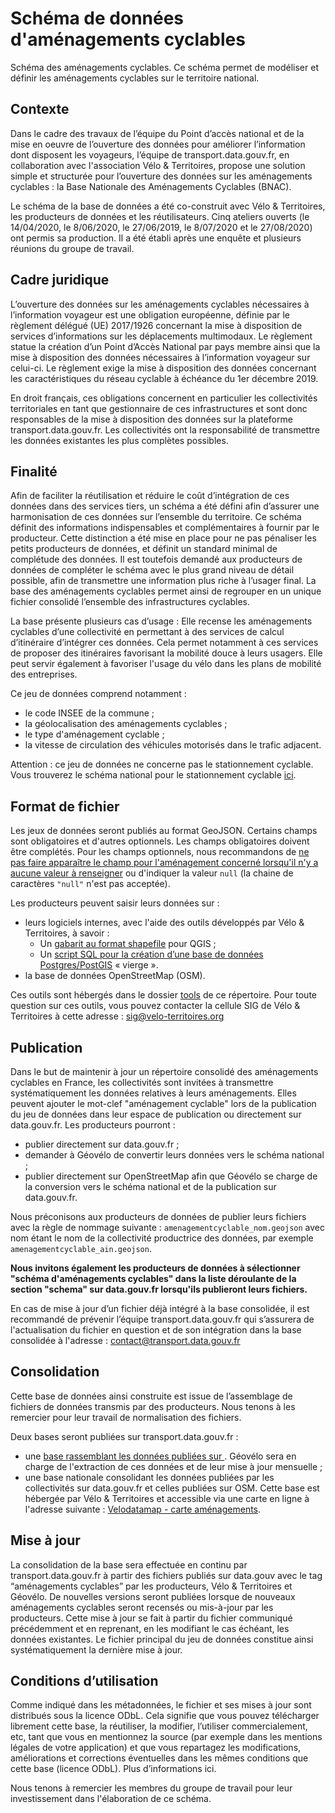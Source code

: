 # Schéma de données d'aménagements cyclables

Schéma des aménagements cyclables.
Ce schéma permet de modéliser et définir les aménagements cyclables sur le territoire national.   

## Contexte

Dans le cadre des travaux de l’équipe du Point d’accès national et de la mise en oeuvre de l’ouverture des données pour améliorer l’information dont disposent les voyageurs, l’équipe de transport.data.gouv.fr, en collaboration avec l'association Vélo & Territoires, propose une solution simple et structurée pour l’ouverture des données sur les aménagements cyclables : la Base Nationale des Aménagements Cyclables (BNAC). 

Le schéma de la base de données a été co-construit avec Vélo & Territoires, les producteurs de données et les réutilisateurs. Cinq ateliers ouverts (le 14/04/2020, le 8/06/2020, le 27/06/2019, le 8/07/2020 et le 27/08/2020) ont permis sa production. Il a été établi après une enquête et plusieurs réunions du groupe de travail.

## Cadre juridique

L’ouverture des données sur les aménagements cyclables nécessaires à l’information voyageur est une obligation européenne, définie par le règlement délégué (UE) 2017/1926 concernant la mise à disposition de services d’informations sur les déplacements multimodaux. Le règlement statue la création d’un Point d’Accès National par pays membre ainsi que la mise à disposition des données nécessaires à l’information voyageur sur celui-ci. Le règlement exige la mise à disposition des données concernant les caractéristiques du réseau cyclable à échéance du 1er décembre 2019.

En droit français, ces obligations concernent en particulier les collectivités territoriales en tant que gestionnaire de ces infrastructures et sont donc  responsables de la mise à disposition des données sur la plateforme transport.data.gouv.fr. Les collectivités ont la responsabilité de transmettre les données existantes les plus complètes possibles.

## Finalité

Afin de faciliter la réutilisation et réduire le coût d’intégration de ces données dans des services tiers, un schéma a été défini afin d’assurer une harmonisation de ces données sur l’ensemble du territoire. Ce schéma définit des informations indispensables et complémentaires à fournir par le producteur. Cette distinction a été mise en place pour ne pas pénaliser les petits producteurs de données, et définit un standard minimal de complétude des données. Il est toutefois demandé aux producteurs de données de compléter le schéma avec le plus grand niveau de détail possible, afin de transmettre une information plus riche à l’usager final. La base des aménagements cyclables permet ainsi de regrouper en un unique fichier consolidé l’ensemble des infrastructures cyclables.

La base présente plusieurs cas d’usage :
Elle recense les aménagements cyclables d’une collectivité en permettant à des services de calcul d’itinéraire d’intégrer ces données. Cela permet notamment à ces services de proposer des itinéraires favorisant la mobilité douce à leurs usagers. Elle peut servir également à favoriser l'usage du vélo dans les plans de mobilité des entreprises.

Ce jeu de données comprend notamment :
- le code INSEE de la commune ;
- la géolocalisation des aménagements cyclables ;
- le type d'aménagement cyclable ;
- la vitesse de circulation des véhicules motorisés dans le trafic adjacent.


Attention : ce jeu de données ne concerne pas le stationnement cyclable. Vous trouverez le schéma national pour le stationnement cyclable [ici](https://schema.data.gouv.fr/etalab/schema-stationnement-cyclable/latest.html).

## Format de fichier

Les jeux de données seront publiés au format GeoJSON. Certains champs sont obligatoires et d'autres optionnels. Les champs obligatoires doivent être complétés. Pour les champs optionnels, nous recommandons de [ne pas faire apparaître le champ pour l'aménagement concerné lorsqu'il n'y a aucune valeur à renseigner](https://doc.transport.data.gouv.fr/producteurs/amenagements-cyclables/foire-a-questions#mon-fichier-nest-pas-valide-car-il-contient-des-valeurs-null-comment-corriger-cela) ou d'indiquer la valeur `null` (la chaine de caractères `"null"` n'est pas acceptée).

Les producteurs peuvent saisir leurs données sur :
- leurs logiciels internes, avec l'aide des outils développés par Vélo & Territoires, à savoir : 
    - Un [gabarit au format shapefile](https://github.com/etalab/schema-amenagements-cyclables/blob/master/tools/AC_TEMPLATE_SHP_QGIS.zip) pour QGIS ;
    - Un [script SQL pour la création d’une base de données Postgres/PostGIS](https://github.com/etalab/schema-amenagements-cyclables/blob/master/tools/AC_SQL_POSTGIS.zip) « vierge ».
- la base de données OpenStreetMap (OSM).

Ces outils sont hébergés dans le dossier [tools](https://github.com/etalab/schema-amenagements-cyclables/tree/master/tools) de ce répertoire. Pour toute question sur ces outils, vous pouvez contacter la cellule SIG de Vélo & Territoires à cette adresse : sig@velo-territoires.org


## Publication

Dans le but de maintenir à jour un répertoire consolidé des aménagements cyclables en France, les collectivités sont invitées à transmettre systématiquement les données relatives à leurs aménagements. 
Elles peuvent ajouter le mot-clef "aménagement cyclable" lors de la publication du jeu de données dans leur espace de publication ou directement sur data.gouv.fr.
Les producteurs pourront :
- publier directement sur data.gouv.fr ;
- demander à Géovélo de convertir leurs données vers le schéma national ;
- publier directement sur OpenStreetMap afin que Géovélo se charge de la conversion vers le schéma national et de la publication sur data.gouv.fr.

Nous préconisons aux producteurs de données de publier leurs fichiers avec la règle de nommage suivante : `amenagementcyclable_nom.geojson` avec nom étant le nom de la collectivité productrice des données, par exemple `amenagementcyclable_ain.geojson`.

**Nous invitons également les producteurs de données à sélectionner "schéma d'aménagements cyclables" dans la liste déroulante de la section "schema" sur data.gouv.fr lorsqu'ils publieront leurs fichiers.**

En cas de mise à jour d’un fichier déjà intégré à la base consolidée, il est recommandé de prévenir l’équipe transport.data.gouv.fr qui s’assurera de l'actualisation du fichier en question et de son intégration dans la base consolidée à l'adresse : contact@transport.data.gouv.fr

## Consolidation

Cette base de données ainsi construite est issue de l’assemblage de fichiers de données transmis par des producteurs. Nous tenons à les remercier pour leur travail de normalisation des fichiers. 

Deux bases seront publiées sur transport.data.gouv.fr :
- une [base rassemblant les données publiées sur ](https://transport.data.gouv.fr/datasets/amenagements-cyclables-france-metropolitaine/). Géovélo sera en charge de l'extraction de ces données et de leur mise à jour mensuelle ;
- une base nationale consolidant les données publiées par les collectivités sur data.gouv.fr et celles publiées sur OSM. Cette base est hébergée par Vélo & Territoires et accessible via une carte en ligne à l'adresse suivante : [Velodatamap - carte aménagements](https://velodatamap.velo-territoires.org/vmap/dashboard/map?map_id=14).


## Mise à jour

La consolidation de la base sera effectuée en continu par transport.data.gouv.fr à partir des fichiers publiés sur data.gouv avec le tag “aménagements cyclables” par les producteurs, Vélo & Territoires et Géovélo. De nouvelles versions seront publiées lorsque de nouveaux aménagements cyclables seront recensés ou mis-à-jour par les producteurs. Cette mise à jour se fait à partir du fichier communiqué précédemment et en reprenant, en les modifiant le cas échéant, les données existantes. Le fichier principal du jeu de données constitue ainsi systématiquement la dernière mise à jour.


## Conditions d’utilisation

Comme indiqué dans les métadonnées, le fichier et ses mises à jour sont distribués sous la licence ODbL. Cela signifie que vous pouvez télécharger librement cette base, la réutiliser, la modifier, l’utiliser commercialement, etc, tant que vous en mentionnez la source (par exemple dans les mentions légales de votre application) et que vous repartagez les modifications, améliorations et corrections éventuelles dans les mêmes conditions que cette base (licence ODbL). Plus d’informations ici.





Nous tenons à remercier les membres du groupe de travail pour leur investissement dans l'élaboration de ce schéma.

